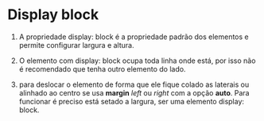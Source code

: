 # Display block

1. A propriedade display: block é a propriedade padrão dos elementos e permite configurar largura e altura.

2. O elemento com display: block ocupa toda linha onde está, por isso não é recomendado que tenha outro elemento do lado.

3. para deslocar o elemento de forma que ele fique colado as laterais ou alinhado ao centro se usa **margin** *left* ou *right* com a opção **auto**. 
Para funcionar é preciso está setado a largura, ser uma elemento display: block.